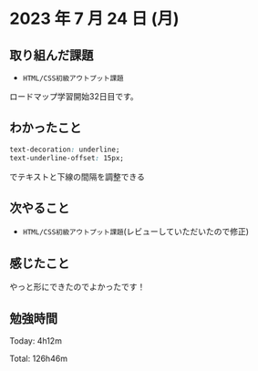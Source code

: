 # 2023 年 7 月 24 日 (月)

## 取り組んだ課題

- `HTML/CSS初級アウトプット課題`

ロードマップ学習開始32日目です。

## わかったこと

```css
text-decoration: underline;
text-underline-offset: 15px;
```
でテキストと下線の間隔を調整できる

## 次やること

- `HTML/CSS初級アウトプット課題`(レビューしていただいたので修正)

## 感じたこと

やっと形にできたのでよかったです！

## 勉強時間

Today: 4h12m

Total: 126h46m
